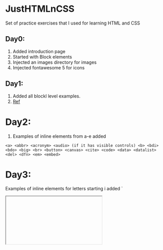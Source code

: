 # JustHTMLnCSS
Set of practice exercises that I used for learning HTML and CSS


## Day0:
1. Added introduction page
2. Started with Block elements
3. Injected an images directory for images
4. Imjected fontawesome 5 for icons

## Day1:
1. Added all blockl level examples.
2. [Ref](https://developer.mozilla.org/en-US/docs/Web/HTML/Block-level_elements)

# Day2:
1. Examples of inline elements from a-e added

`<a>
<abbr>
<acronym>
<audio> (if it has visible controls)
<b>
<bdi>
<bdo>
<big>
<br>
<button>
<canvas>
<cite>
<code>
<data>
<datalist>
<del>
<dfn>
<em>
<embed>`

# Day3:
Examples of inline elements for letters starting i added
`
<i>
<iframe>
<img>
<input>
<ins>
`
Split the file into two as loading in one file was getting cumbersome !!

